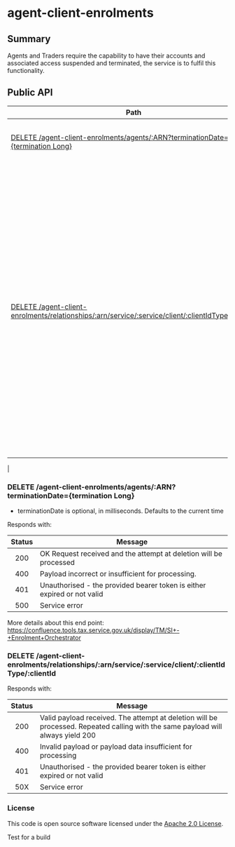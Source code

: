 
# agent-client-enrolments

## Summary


Agents and Traders require the capability to have their accounts and associated access suspended and terminated, the service is to fulfil this functionality.

## Public API

| Path                               | Description                                          |
| ---------------------------------  | ---------------------------------------------------- |
| [DELETE /agent-client-enrolments/agents/:ARN?terminationDate={termination Long}]() | Calling the endpoint will cause the agent to be deleted |
| [DELETE /agent-client-enrolments/relationships/:arn/service/:service/client/:clientIdType/:clientId]() | Following a VAT trader becoming insolvent, the relationship between the Trader and the Agent needs to be broken, so the Agent can no longer transact on behalf of the Insolvent Trader. This endpoint is to react to a trigger from ETMP and remove any agent-client relationships in EACD/Agent Services for in Insolvent client. As per Insolvency SDD.
 |


### DELETE /agent-client-enrolments/agents/:ARN?terminationDate={termination Long}

 - terminationDate is optional, in milliseconds. Defaults to the current time

Responds with:

| Status        | Message       |
|:-------------:|---------------|
| 200      | OK Request received and the attempt at deletion will be processed |
| 400      | Payload incorrect or insufficient for processing.|
| 401      | Unauthorised - the provided bearer token is either expired or not valid|
| 500      | Service error |

More details about this end point: https://confluence.tools.tax.service.gov.uk/display/TM/SI+-+Enrolment+Orchestrator


### DELETE /agent-client-enrolments/relationships/:arn/service/:service/client/:clientIdType/:clientId

Responds with:

| Status        | Message       |
|:-------------:|---------------|
| 200  | Valid payload received. The attempt at deletion will be processed. Repeated calling with the same payload will always yield 200 |
| 400  | Invalid payload or payload data insufficient for processing |
| 401  | Unauthorised - the provided bearer token is either expired or not valid |
| 50X  | Service error |

### License

This code is open source software licensed under the [Apache 2.0 License]("http://www.apache.org/licenses/LICENSE-2.0.html").

Test for a build
